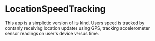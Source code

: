 # LocationSpeedTracking
This app is a simplictic version of its kind. Users speed is tracked by contanly receiving location updates using GPS, tracking accelerometer sensor readings on user's device versus time.
